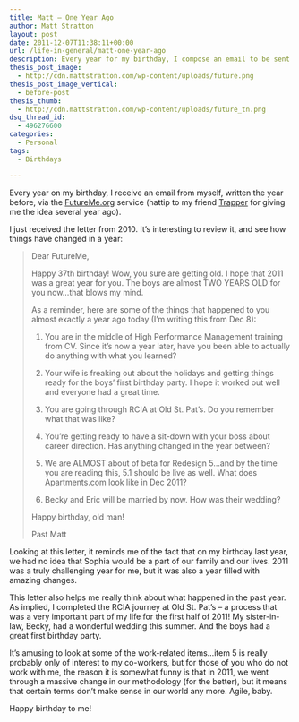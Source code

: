 ```yaml
---
title: Matt – One Year Ago
author: Matt Stratton
layout: post
date: 2011-12-07T11:38:11+00:00
url: /life-in-general/matt-one-year-ago
description: Every year for my birthday, I compose an email to be sent to myself a year in the future. This is the email I composed one year ago.
thesis_post_image:
  - http://cdn.mattstratton.com/wp-content/uploads/future.png
thesis_post_image_vertical:
  - before-post
thesis_thumb:
  - http://cdn.mattstratton.com/wp-content/uploads/future_tn.png
dsq_thread_id:
  - 496276600
categories:
  - Personal
tags:
  - Birthdays

---
```

Every year on my birthday, I receive an email from myself, written the year before, via the <a href="http://www.futureme.org" target="_blank">FutureMe.org</a> service (hattip to my friend <a href="http://trappermarkelz.com/" target="_blank">Trapper</a> for giving me the idea several year ago).

I just received the letter from 2010. It&#8217;s interesting to review it, and see how things have changed in a year:

> Dear FutureMe,
> 
> Happy 37th birthday! Wow, you sure are getting old. I hope that 2011 was a great year for you. The boys are almost TWO YEARS OLD for you now&#8230;that blows my mind.
> 
> As a reminder, here are some of the things that happened to you almost exactly a year ago today (I&#8217;m writing this from Dec 8):
> 
> 1) You are in the middle of High Performance Management training from CV. Since it&#8217;s now a year later, have you been able to actually do anything with what you learned?
> 
> 2) Your wife is freaking out about the holidays and getting things ready for the boys&#8217; first birthday party. I hope it worked out well and everyone had a great time.
> 
> 3) You are going through RCIA at Old St. Pat&#8217;s. Do you remember what that was like?
> 
> 4) You&#8217;re getting ready to have a sit-down with your boss about career direction. Has anything changed in the year between?
> 
> 5) We are ALMOST about of beta for Redesign 5&#8230;and by the time you are reading this, 5.1 should be live as well. What does Apartments.com look like in Dec 2011?
> 
> 6) Becky and Eric will be married by now. How was their wedding?
> 
> Happy birthday, old man!
> 
> Past Matt

Looking at this letter, it reminds me of the fact that on my birthday last year, we had no idea that Sophia would be a part of our family and our lives. 2011 was a truly challenging year for me, but it was also a year filled with amazing changes.

This letter also helps me really think about what happened in the past year. As implied, I completed the RCIA journey at Old St. Pat&#8217;s &#8211; a process that was a very important part of my life for the first half of 2011! My sister-in-law, Becky, had a wonderful wedding this summer. And the boys had a great first birthday party.

It&#8217;s amusing to look at some of the work-related items&#8230;item 5 is really probably only of interest to my co-workers, but for those of you who do not work with me, the reason it is somewhat funny is that in 2011, we went through a massive change in our methodology (for the better), but it means that certain terms don&#8217;t make sense in our world any more. Agile, baby.

Happy birthday to me!